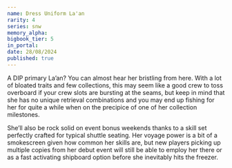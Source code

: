 ```yaml
---
name: Dress Uniform La'an
rarity: 4
series: snw
memory_alpha:
bigbook_tier: 5
in_portal:
date: 28/08/2024
published: true
---
```


A DIP primary La’an? You can almost hear her bristling from here. With a lot of bloated traits and few collections, this may seem like a good crew to toss overboard if your crew slots are bursting at the seams, but keep in mind that she has no unique retrieval combinations and you may end up fishing for her for quite a while when on the precipice of one of her collection milestones.

She’ll also be rock solid on event bonus weekends thanks to a skill set perfectly crafted for typical shuttle seating. Her voyage power is a bit of a smokescreen given how common her skills are, but new players picking up multiple copies from her debut event will still be able to employ her there or as a fast activating shipboard option before she inevitably hits the freezer.
